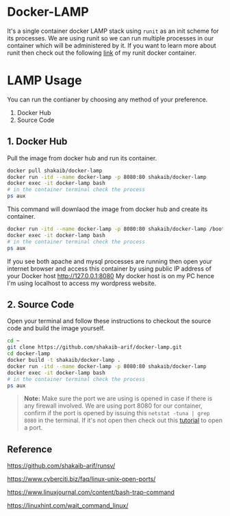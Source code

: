 # Docker-LAMP
It's a single container docker LAMP stack using `runit` as an init scheme for its processes. We are using runit so we can run multiple processes in our container which will be administered by it. If you want to learn more about runit then check out the following [link](https://github.com/shakaib-arif/runsv/) of my runit docker container.

# LAMP Usage
You can run the contianer by choosing any method of your preference.

1. Docker Hub
2. Source Code

## 1. Docker Hub

Pull the image from docker hub and run its container.
```bash
docker pull shakaib/docker-lamp
docker run -itd --name docker-lamp -p 8080:80 shakaib/docker-lamp
docker exec -it docker-lamp bash
# in the container terminal check the process
ps aux
```

This command will downlaod the image from docker hub and create its container.
```bash
docker run -itd --name docker-lamp -p 8080:80 shakaib/docker-lamp /boot
docker exec -it docker-lamp bash
# in the container terminal check the process
ps aux
```

If you see both apache and mysql processes are running then open your internet browser and access this container by using public IP address of your Docker host http://127.0.0.1:8080 
My docker host is on my PC hence I'm using localhost to access my wordpress website.

## 2. Source Code

Open your terminal and follow these instructions to checkout the source code and build the image yourself.

```bash
cd ~
git clone https://github.com/shakaib-arif/docker-lamp.git
cd docker-lamp
docker build -t shakaib/docker-lamp .
docker run -itd --name docker-lamp -p 8080:80 shakaib/docker-lamp
docker exec -it docker-lamp bash
# in the container terminal check the process
ps aux
```

> **Note:** Make sure the port we are using is opened in case if there is any firewall involved. We are using port 8080 for our container, confirm if the port is opened by issuing this `netstat -tuna | grep 8080` in the terminal. If it's not open then check out this [tutorial](https://www.cyberciti.biz/faq/linux-unix-open-ports/) to open a port.


## Reference
https://github.com/shakaib-arif/runsv/

https://www.cyberciti.biz/faq/linux-unix-open-ports/

https://www.linuxjournal.com/content/bash-trap-command

https://linuxhint.com/wait_command_linux/

